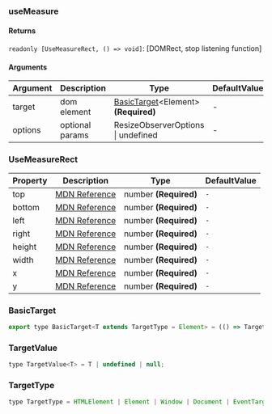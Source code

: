 ### useMeasure

#### Returns
`readonly [UseMeasureRect, () => void]`: [DOMRect, stop listening function]

#### Arguments
|Argument|Description|Type|DefaultValue|
|---|---|---|---|
|target|dom element|[BasicTarget](#basictarget)&lt;Element&gt;  **(Required)**|-|
|options|optional params|ResizeObserverOptions \| undefined |-|

### UseMeasureRect

|Property|Description|Type|DefaultValue|
|---|---|---|---|
|top|[MDN Reference](https://developer.mozilla.org/docs/Web/API/DOMRectReadOnly/top)|number  **(Required)**|`-`|
|bottom|[MDN Reference](https://developer.mozilla.org/docs/Web/API/DOMRectReadOnly/bottom)|number  **(Required)**|`-`|
|left|[MDN Reference](https://developer.mozilla.org/docs/Web/API/DOMRectReadOnly/left)|number  **(Required)**|`-`|
|right|[MDN Reference](https://developer.mozilla.org/docs/Web/API/DOMRectReadOnly/right)|number  **(Required)**|`-`|
|height|[MDN Reference](https://developer.mozilla.org/docs/Web/API/DOMRectReadOnly/height)|number  **(Required)**|`-`|
|width|[MDN Reference](https://developer.mozilla.org/docs/Web/API/DOMRectReadOnly/width)|number  **(Required)**|`-`|
|x|[MDN Reference](https://developer.mozilla.org/docs/Web/API/DOMRectReadOnly/x)|number  **(Required)**|`-`|
|y|[MDN Reference](https://developer.mozilla.org/docs/Web/API/DOMRectReadOnly/y)|number  **(Required)**|`-`|

### BasicTarget

```js
export type BasicTarget<T extends TargetType = Element> = (() => TargetValue<T>) | TargetValue<T> | MutableRefObject<TargetValue<T>>;
```

### TargetValue

```js
type TargetValue<T> = T | undefined | null;
```

### TargetType

```js
type TargetType = HTMLElement | Element | Window | Document | EventTarget;
```